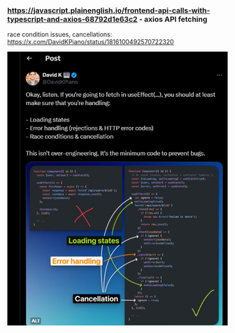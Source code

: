 ### https://javascript.plainenglish.io/frontend-api-calls-with-typescript-and-axios-68792d1e63c2 - axios API fetching

race condition issues, cancellations: https://x.com/DavidKPiano/status/1816100492570722320

![alt text](image.png)
